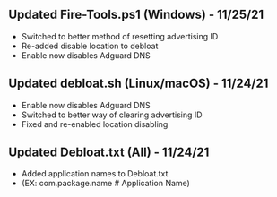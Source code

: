 ## Updated Fire-Tools.ps1 (Windows) - 11/25/21
- Switched to better method of resetting advertising ID
- Re-added disable location to debloat
- Enable now disables Adguard DNS

## Updated debloat.sh (Linux/macOS) - 11/24/21
- Enable now disables Adguard DNS
- Switched to better way of clearing advertising ID
- Fixed and re-enabled location disabling

## Updated Debloat.txt (All) - 11/24/21
- Added application names to Debloat.txt
- (EX: com.package.name    # Application Name)
